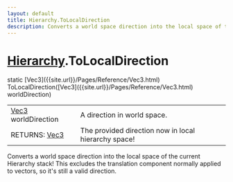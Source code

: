 ```yaml
---
layout: default
title: Hierarchy.ToLocalDirection
description: Converts a world space direction into the local space of the current Hierarchy stack! This excludes the translation component normally applied to vectors, so it's still a valid direction.
---
```

# [Hierarchy]({{site.url}}/Pages/Reference/Hierarchy.html).ToLocalDirection

<div class='signature' markdown='1'>
static [Vec3]({{site.url}}/Pages/Reference/Vec3.html) ToLocalDirection([Vec3]({{site.url}}/Pages/Reference/Vec3.html) worldDirection)
</div>

|  |  |
|--|--|
|[Vec3]({{site.url}}/Pages/Reference/Vec3.html) worldDirection|A direction in world space.|
|RETURNS: [Vec3]({{site.url}}/Pages/Reference/Vec3.html)|The provided direction now in local hierarchy space!|

Converts a world space direction into the local space of the current Hierarchy stack! This
excludes the translation component normally applied to vectors, so it's still a valid direction.



